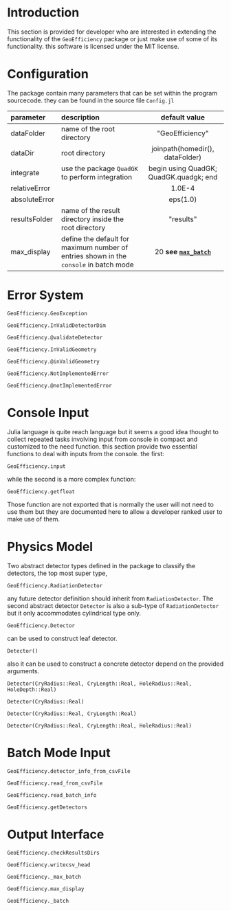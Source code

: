 # Introduction

This section is provided for developer who are interested in extending the functionality of the `GeoEfficiency` package or just make use of some of its functionality. this software is licensed under
the MIT license. 

# Configuration

The package contain many parameters that can be set within the program sourcecode. they can be found in the source file `Config.jl`

parameter | description| default value
:----------|:------------|:--------------:
dataFolder | name of the root directory | "GeoEfficiency"
dataDir    |  root directory            | joinpath(homedir(), dataFolder)
integrate  |  use the package `QuadGK` to perform integration | begin using QuadGK; QuadGK.quadgk; end
relativeError |                         | 1.0E-4  
absoluteError |                         | eps(1.0)
resultsFolder | name of the result directory inside the root directory | "results"  
max_display   | define the default for maximum number of entries shown in the `console` in batch mode | 20 **see [`max_batch`](@ref)**

# Error System

```@docs
GeoEfficiency.GeoException
```

```@docs
GeoEfficiency.InValidDetectorDim
```

```@docs
GeoEfficiency.@validateDetector
```

```@docs
GeoEfficiency.InValidGeometry
```

```@docs
GeoEfficiency.@inValidGeometry

```

```@docs
GeoEfficiency.NotImplementedError
```

```@docs
GeoEfficiency.@notImplementedError

```

# Console Input

Julia language is quite reach language but it seems a good idea thought to collect repeated tasks involving input from console in compact and customized to the need function.
this section provide two essential functions to deal with inputs from the console. the first:

```@docs
GeoEfficiency.input
```

while the second is a more complex function:

```@docs
GeoEfficiency.getfloat
```

Those function are not exported that is normally the user will not need to use them but they are documented here to allow a developer ranked user to make use of them.

# Physics Model

Two abstract detector types defined in the package to classify the detectors, the top most super type,

```@docs
GeoEfficiency.RadiationDetector
```

any future detector definition should inherit from `RadiationDetector`. The second abstract detector   `Detector` is also a sub-type of `RadiationDetector` but it only accommodates cylindrical type only.

```@docs
GeoEfficiency.Detector
```

can be used to construct leaf detector.

```@docs
Detector()
```

also it can be used to construct a concrete detector depend on the provided arguments.

```@docs
Detector(CryRadius::Real, CryLength::Real, HoleRadius::Real, HoleDepth::Real)
```

```@docs
Detector(CryRadius::Real)
```

```@docs
Detector(CryRadius::Real, CryLength::Real)
```

```@docs
Detector(CryRadius::Real, CryLength::Real, HoleRadius::Real)
```

# Batch Mode Input

```@docs
GeoEfficiency.detector_info_from_csvFile
```

```@docs
GeoEfficiency.read_from_csvFile
```

```@docs
GeoEfficiency.read_batch_info
```

```@docs
GeoEfficiency.getDetectors
```

# Output Interface

```@docs
GeoEfficiency.checkResultsDirs
```

```@docs
GeoEfficiency.writecsv_head
```

```@docs
GeoEfficiency._max_batch
```

```@docs
GeoEfficiency.max_display
```

```@docs
GeoEfficiency._batch
```
